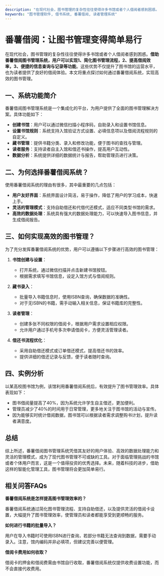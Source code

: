 ```yaml
---
description: "在现代社会，图书管理的复杂性往往使得许多书馆或者个人借阅者感到困惑。**借助番薯借阅图书管理系统，用户可以实现1、简化图书管理流程，2、提高借阅效率，3、便捷的信息查询与记录等功能**。这些优势不仅提升了图书馆的运营水平，也为读者提供了良好的借阅体验。本文将重点探讨如何通过番薯借阅系统，实现高效的图书管理。"
keywords: "图书管理软件, 借书系统, 番薯借阅, 读者管理系统"
---
```

# 番薯借阅：让图书管理变得简单易行

在现代社会，图书管理的复杂性往往使得许多书馆或者个人借阅者感到困惑。**借助番薯借阅图书管理系统，用户可以实现1、简化图书管理流程，2、提高借阅效率，3、便捷的信息查询与记录等功能**。这些优势不仅提升了图书馆的运营水平，也为读者提供了良好的借阅体验。本文将重点探讨如何通过番薯借阅系统，实现高效的图书管理。

## 一、系统功能简介

番薯借阅图书管理系统是一个集成化的平台，为用户提供了全面的图书管理解决方案。具体功能如下：

- **创建书馆**：用户可以通过微信扫描小程序码，自助录入和设置书馆信息。
- **设置书馆规则**：系统支持入馆验证方式设置、必填信息项以及借阅流程规则的自定义。
- **藏书管理**：提供书籍分类、录入和修改功能，便于图书的查找与管理。
- **读者服务**：支持读者自主入馆和借还书操作，提高用户互动性。
- **数据分析**：系统提供详细的数据统计与报告，帮助管理员进行决策。

## 二、为何选择番薯借阅系统？

使用番薯借阅系统的理由有很多，其中最重要的几点包括：

- **用户友好界面**：系统界面设计简洁，易于操作，降低了用户的学习成本，快速上手。
- **灵活的管理模式**：支持自助借还和代借代还模式，适应不同类型书馆的需求。
- **高效的数据处理**：系统具有强大的数据处理能力，可以快速导入图书信息，并生成借阅报告。

## 三、如何实现高效的图书管理？

为了充分发挥番薯借阅系统的优势，用户可以遵循以下步骤进行高效的图书管理：

1. **书馆创建与设置**：
   - 打开系统，通过微信扫描并点击新建书馆按钮。
   - 根据需求填写书馆信息，设定入馆方式与借阅规则。

2. **藏书录入**：
   - 批量导入书籍信息时，使用ISBN查询，确保数据的准确性。
   - 对于无ISBN的书籍，需手动输入相关信息，保证书籍库的完整性。

3. **读者管理**：
   - 创建多张不同权限的借阅卡，根据用户需求设置相应权限。
   - 允许用户通过手机号多次申请借阅卡，方便灵活管理读者。

4. **借还书流程优化**：
   - 采用自助借还模式或订单借还模式，提高借还书的效率。
   - 提供详细的借还记录与反馈，便于读者随时查询。

## 四、实例分析

以某高校图书馆为例，该馆利用番薯借阅系统后，有效提升了图书管理效率。具体表现如下：

- 图书借阅量提高了40%，因为系统允许学生自主借还，更加便利。
- 管理员减少了40%的时间用于日常管理，更多地关注于图书馆的活动与宣传。
- 因为能够实时统计借阅数据，图书馆可以根据读者需求调整购书计划，提升读者满意度。

## 总结

综上所述，番薯借阅图书管理系统凭借其友好的用户体验、高效的数据处理能力和灵活的管理模式，成为了现代图书管理不可或缺的工具。对于面临管理挑战的书馆或者个体用户而言，这是一个值得投资的优秀选择。未来，随着科技的进步，借助这样的智能化管理工具，图书管理将会更加简单易行。

## 相关问答FAQs

**番薯借阅系统是怎样提高图书管理效率的？**

番薯借阅系统通过简化图书管理流程、支持自助借还，以及提供灵活的借阅卡设置，大幅提升了图书管理效率，使管理员和读者都能享受到更顺畅的服务。

**如何进行书籍的批量导入？**

用户在导入书籍时可使用ISBN进行查询，若部分书籍无法查询到数据，需要手动录入。注意，馆内编码并非必填项，但建议完善以便管理。

**借阅卡费用如何收取？**

借阅卡的押金和借阅费需由书馆自行收取，番薯借阅系统仅提供收费设置功能，而不会直接代收费用。
